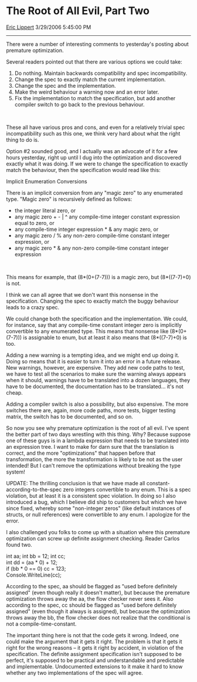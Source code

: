 # The Root of All Evil, Part Two

[Eric Lippert](https://social.msdn.microsoft.com/profile/Eric%20Lippert) 3/29/2006 5:45:00 PM

-----

There were a number of interesting comments to yesterday's posting about premature optimization.

Several readers pointed out that there are various options we could take:

1.  Do nothing. Maintain backwards compatibility and spec incompatibility.
2.  Change the spec to exactly match the current implementation.
3.  Change the spec and the implementation.
4.  Make the weird behaviour a warning now and an error later.
5.  Fix the implementation to match the specification, but add another compiler switch to go back to the previous behaviour.

 

These all have various pros and cons, and even for a relatively trivial spec incompatibility such as this one, we think very hard about what the right thing to do is.

Option \#2 sounded good, and I actually was an advocate of it for a few hours yesterday, right up until I dug into the optimization and discovered exactly what it was doing. If we were to change the specification to exactly match the behaviour, then the specification would read like this:

Implicit Enumeration Conversions

There is an implicit conversion from any "magic zero" to any enumerated type. "Magic zero" is recursively defined as follows:

  - the integer literal zero, or
  - any magic zero + - | ^ any compile-time integer constant expression equal to zero, or
  - any compile-time integer expression \* & any magic zero, or
  - any magic zero / % any non-zero compile-time constant integer expression, or
  - any magic zero \* & any non-zero compile-time constant integer expression

 

This means for example, that (8\*(0+(7-7))) is a magic zero, but (8\*((7-7)+0) is not.

I think we can all agree that we don't want this nonsense in the specification. Changing the spec to exactly match the buggy behaviour leads to a crazy spec.

We could change both the specification and the implementation. We could, for instance, say that any compile-time constant integer zero is implicitly convertible to any enumerated type. This means that nonsense like (8\*(0+(7-7))) is assignable to enum, but at least it also means that (8\*((7-7)+0) is too.

Adding a new warning is a tempting idea, and we might end up doing it. Doing so means that it is easier to turn it into an error in a future release. New warnings, however, are expensive. They add new code paths to test, we have to test all the scenarios to make sure the warning always appears when it should, warnings have to be translated into a dozen languages, they have to be documented, the documentation has to be translated... it's not cheap.

Adding a compiler switch is also a possibility, but also expensive. The more switches there are, again, more code paths, more tests, bigger testing matrix, the switch has to be documented, and so on.

So now you see why premature optimization is the root of all evil. I've spent the better part of two days wrestling with this thing. Why? Because suppose one of these guys is in a lambda expression that needs to be translated into an expression tree. I want to make for darn sure that the translation is correct, and the more "optimizations" that happen before that transformation, the more the transformation is likely to be not as the user intended\! But I can't remove the optimizations without breaking the type system\!

UPDATE: The thrilling conclusion is that we have made all constant-according-to-the-spec zero integers convertible to any enum. This is a spec violation, but at least it is a consistent spec violation. In doing so I also introduced a bug, which I believe did ship to customers but which we have since fixed, whereby some "non-integer zeros" (like default instances of structs, or null references) were convertible to any enum. I apologize for the error.

I also challenged you folks to come up with a situation where this premature optimization can screw up definite assignment checking. Reader Carlos found two.

int aa; int bb = 12; int cc;  
int dd = (aa \* 0) + 12;  
if (bb \* 0 == 0) cc = 123;  
Console.WriteLine(cc);  

According to the spec, aa should be flagged as "used before definitely assigned" (even though really it doesn't matter), but because the premature optimization throws away the aa, the flow checker never sees it. Also according to the spec, cc should be flagged as "used before definitely assigned" (even though it always is assigned), but because the optimization throws away the bb, the flow checker does not realize that the conditional is not a compile-time-constant.

The important thing here is not that the code gets it wrong. Indeed, one could make the argument that it gets it right. The problem is that it gets it right for the wrong reasons – it gets it right by accident, in violation of the specification. The definite assignment specification isn't supposed to be perfect, it's supposed to be practical and understandable and predictable and implementable. Undocumented extensions to it make it hard to know whether any two implementations of the spec will agree.

